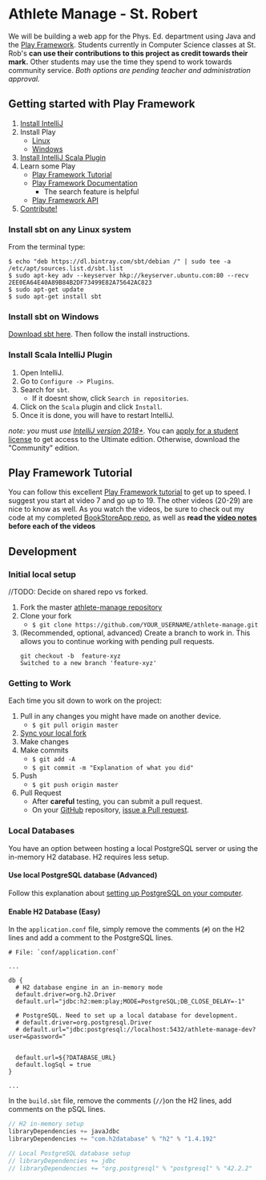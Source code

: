 # Athlete Manage - St. Robert
We will be building a web app for the Phys. Ed. department using Java 
and the [Play Framework](https://playframework.com). Students currently in Computer Science classes 
at St. Rob's **can use their contributions to this project as credit towards their mark.** Other
students may use the time they spend to work towards community service. *Both options are pending 
teacher and administration approval.*

## Getting started with Play Framework
1. [Install IntelliJ](https://www.jetbrains.com/idea/download)
2. Install Play
    - [Linux](#install-sbt-on-any-linux-system)
    - [Windows](#install-sbt-on-windows)
3. [Install IntelliJ Scala Plugin](#install-scala-intellij-plugin)
4. Learn some Play
    - [Play Framework Tutorial](#play-framework-tutorial)
    - [Play Framework Documentation](https://www.playframework.com/documentation/2.6.x/JavaHome)
      - The search feature is helpful
    - [Play Framework API](https://www.playframework.com/documentation/2.6.x/api/java/index.html)
5. [Contribute!](#development)

### Install sbt on any Linux system
From the terminal type:
```
$ echo "deb https://dl.bintray.com/sbt/debian /" | sudo tee -a /etc/apt/sources.list.d/sbt.list
$ sudo apt-key adv --keyserver hkp://keyserver.ubuntu.com:80 --recv 2EE0EA64E40A89B84B2DF73499E82A75642AC823
$ sudo apt-get update
$ sudo apt-get install sbt
```

### Install sbt on Windows
[Download sbt here](https://www.scala-sbt.org/download.html).
Then follow the install instructions.

### Install Scala IntelliJ Plugin
1. Open IntelliJ.
2. Go to `Configure -> Plugins`.
3. Search for `sbt`.
    - If it doesnt show, click `Search in repositories`.
4. Click on the `Scala` plugin and click `Install`.
5. Once it is done, you will have to restart IntelliJ.

*note: you* must *use [IntelliJ version 2018+](https://www.jetbrains.com/idea/download/).* 
You can [apply for a student license](https://www.jetbrains.com/student/) to get access to the Ultimate edition.
Otherwise, download the "Community" edition.

## Play Framework Tutorial
You can follow this excellent [Play Framework tutorial](https://www.youtube.com/watch?v=B_Sb3Bsw_Vk&index=7&list=PLYPFxrXyK0Bx9SBkNhJr1e2-NlIq4E7ED) to get up to speed. I suggest you start 
at video 7 and go up to 19. The other videos (20-29) are nice to know as well. As you watch the
videos, be sure to check out my code at my completed [BookStoreApp repo](https://github.com/MrGallo/BookStoreApp),
 as well as **read the [video notes](https://github.com/MrGallo/BookStoreApp/blob/master/README.md#tutorial-notes)
before each of the videos**

## Development
### Initial local setup
//TODO: Decide on shared repo vs forked.

1. Fork the master [athlete-manage repository](https://github.com/MrGallo/athlete-manage)
2. Clone your fork
    - `$ git clone https://github.com/YOUR_USERNAME/athlete-manage.git`
3. (Recommended, optional, advanced) Create a branch to work in. This allows you to continue working with pending pull requests.
    ```
    git checkout -b  feature-xyz
    Switched to a new branch 'feature-xyz'
    ```

### Getting to Work
Each time you sit down to work on the project:
1. Pull in any changes you might have made on another device.
    - `$ git pull origin master`
2. [Sync your local fork](https://help.github.com/articles/syncing-a-fork/)
3. Make changes
4. Make commits
   - `$ git add -A`
   - `$ git commit -m "Explanation of what you did"`
5. Push
    - `$ git push origin master`
6. Pull Request
    - After **careful** testing, you can submit a pull request.
    - On your [GitHub](https://github.com) repository, [issue a Pull request](https://help.github.com/articles/creating-a-pull-request-from-a-fork/).

### Local Databases
You have an option between hosting a local PostgreSQL server or using the in-memory
H2 database. H2 requires less setup.

#### Use local PostgreSQL database (Advanced)
Follow this explanation about [setting up PostgreSQL on your computer](https://github.com/MrGallo/BookStoreApp/blob/master/README.md#video-23---mysqlpostgresql-database).

#### Enable H2 Database (Easy)
In the `application.conf` file, simply remove the comments (`#`) on the H2 lines
and add a comment to the PostgreSQL lines.
```
# File: `conf/application.conf`

...

db {
  # H2 database engine in an in-memory mode
  default.driver=org.h2.Driver
  default.url="jdbc:h2:mem:play;MODE=PostgreSQL;DB_CLOSE_DELAY=-1"

  # PostgreSQL. Need to set up a local database for development.
  # default.driver=org.postgresql.Driver
  # default.url="jdbc:postgresql://localhost:5432/athlete-manage-dev?user=&password="
  
  
  default.url=${?DATABASE_URL}
  default.logSql = true
}

...
```

In the `build.sbt` file, remove the comments (`//`)on the H2 lines,
add comments on the pSQL lines.
```scala
// H2 in-memory setup
libraryDependencies += javaJdbc
libraryDependencies += "com.h2database" % "h2" % "1.4.192"

// Local PostgreSQL database setup
// libraryDependencies += jdbc
// libraryDependencies += "org.postgresql" % "postgresql" % "42.2.2"
```
